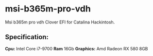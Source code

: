 # msi-b365m-pro-vdh
Msi b365m pro vdh Clover EFI for Catalina Hackintosh. 

## Specification:

**Cpu:** Intel Core i7-9700
**Ram** 16Gb
**Graphics:** Amd Radeon RX 580 8GB
